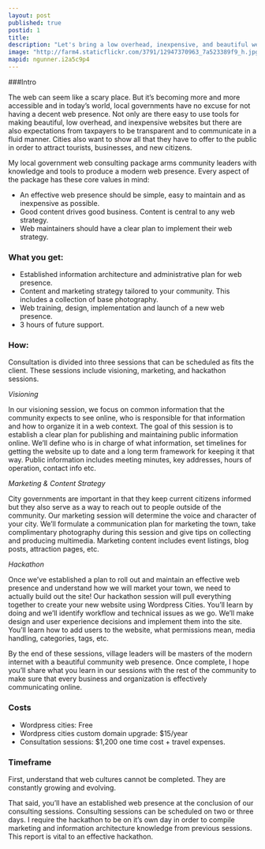 ```yaml
---
layout: post
published: true
postid: 1
title: 
description: "Let's bring a low overhead, inexpensive, and beautiful web presence to your community."
image: "http://farm4.staticflickr.com/3791/12947370963_7a523389f9_h.jpg"
mapid: ngunner.i2a5c9p4
---
```


###Intro

The web can seem like a scary place. But it’s becoming more and more accessible and in today’s world, local governments have no excuse for not having a decent web presence. Not only are there easy to use tools for making beautiful, low overhead, and inexpensive websites but there are also expectations from taxpayers to be transparent and to communicate in a fluid manner. Cities also want to show all that they have to offer to the public in order to attract tourists, businesses, and new citizens.

My local government web consulting package arms community leaders with knowledge and tools to produce a modern web presence. Every aspect of the package has these core values in mind: 
- An effective web presence should be simple, easy to maintain and as inexpensive as possible.
- Good content drives good business. Content is central to any web strategy.
- Web maintainers should have a clear plan to implement their web strategy.

### What you get:
- Established information architecture and administrative plan for web presence.
- Content and marketing strategy tailored to your community. This includes a collection of base photography.
- Web training, design, implementation and launch of a new web presence.
- 3 hours of future support.

### How:
Consultation is divided into three sessions that can be scheduled as fits the client. These sessions include visioning, marketing, and hackathon sessions.

_Visioning_

In our visioning session, we focus on common information that the community expects to see online, who is responsible for that information and how to organize it in a web context. The goal of this session is to establish a clear plan for publishing and maintaining public information online. We’ll define who is in charge of what information, set timelines for getting the website up to date and a long term framework for keeping it that way. Public information includes meeting minutes, key addresses, hours of operation, contact info etc.

_Marketing & Content Strategy_

City governments are important in that they keep current citizens informed but they also serve as a way to reach out to people outside of the community. Our marketing session will determine the voice and character of your city. We’ll formulate a communication plan for marketing the town, take complimentary photography during this session and give tips on collecting and producing multimedia. Marketing content includes event listings, blog posts, attraction pages, etc.

_Hackathon_

Once we’ve established a plan to roll out and maintain an effective web presence and understand how we will market your town, we need to actually build out the site! Our hackathon session will pull everything together to create your new website using Wordpress Cities. You’ll learn by doing and we’ll identify workflow and technical issues as we go. We’ll make design and user experience decisions and implement them into the site. You’ll learn how to add users to the website, what permissions mean, media handling, categories, tags, etc.

By the end of these sessions, village leaders will be masters of the modern internet with a beautiful community web presence. Once complete, I hope you’ll share what you learn in our sessions with the rest of the community to make sure that every business and organization is effectively communicating online.

### Costs

- Wordpress cities: Free
- Wordpress cities custom domain upgrade: $15/year
- Consultation sessions: $1,200 one time cost + travel expenses.

### Timeframe

First, understand that web cultures cannot be completed. They are constantly growing and evolving. 

That said, you’ll have an established web presence at the conclusion of our consulting sessions. Consulting sessions can be scheduled on two or three days. I require the hackathon to be on it’s own day in order to compile marketing and information architecture knowledge from previous sessions. This report is vital to an effective hackathon.